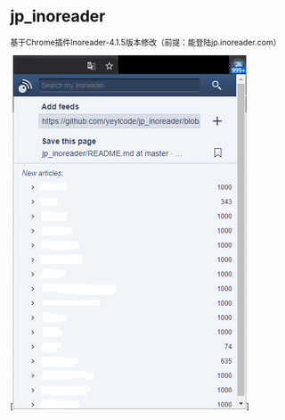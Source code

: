 # jp_inoreader
基于Chrome插件Inoreader-4.1.5版本修改（前提：能登陆jp.inoreader.com）

[![屏幕截图](https://github.com/yeylcode/jp_inoreader/blob/master/ScreenShots/2020-04-05_220744.png)]
